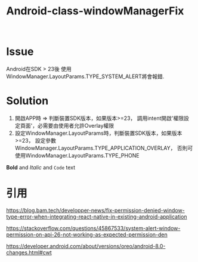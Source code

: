 # Android-class-windowManagerFix
<br>

# Issue
Android在SDK > 23後 使用WindowManager.LayoutParams.TYPE_SYSTEM_ALERT將會報錯.
<br>

# Solution
1. 開啟APP時 => 判斷裝置SDK版本，如果版本>=23，
調用intent開啟'權限設定頁面'，必需要由使用者允許Overlay權限
2. 設定WindowManager.LayoutParams時，判斷裝置SDK版本，如果版本>=23，
設定參數WindowManager.LayoutParams.TYPE_APPLICATION_OVERLAY，
否則可使用WindowManager.LayoutParams.TYPE_PHONE

**Bold** and _Italic_ and `Code` text


# 引用
https://blog.bam.tech/developper-news/fix-permission-denied-window-type-error-when-integrating-react-native-in-existing-android-application

https://stackoverflow.com/questions/45867533/system-alert-window-permission-on-api-26-not-working-as-expected-permission-den

https://developer.android.com/about/versions/oreo/android-8.0-changes.html#cwt
